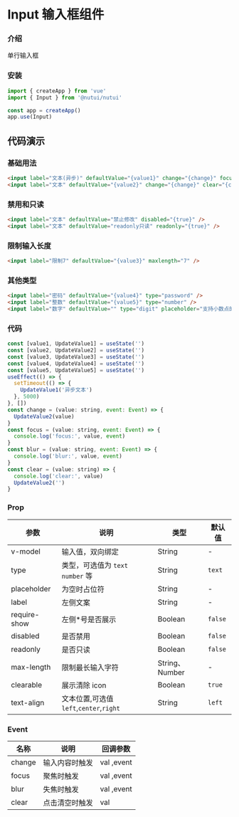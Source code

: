 # Input 输入框组件

### 介绍

单行输入框

### 安装

```javascript
import { createApp } from 'vue'
import { Input } from '@nutui/nutui'

const app = createApp()
app.use(Input)
```

## 代码演示

### 基础用法

```html
<input label="文本(异步)" defaultValue="{value1}" change="{change}" focus="{focus}" blur="{blur}" />
<input label="文本" defaultValue="{value2}" change="{change}" clear="{clear}" requireShow />
```

### 禁用和只读

```html
<input label="文本" defaultValue="禁止修改" disabled="{true}" />
<input label="文本" defaultValue="readonly只读" readonly="{true}" />
```

### 限制输入长度

```html
<input label="限制7" defaultValue="{value3}" maxlength="7" />
```

### 其他类型

```html
<input label="密码" defaultValue="{value4}" type="password" />
<input label="整数" defaultValue="{value5}" type="number" />
<input label="数字" defaultValue="" type="digit" placeholder="支持小数点的输入" />
```

### 代码

```js
const [value1, UpdateValue1] = useState('')
const [value2, UpdateValue2] = useState('')
const [value3, UpdateValue3] = useState('')
const [value4, UpdateValue4] = useState('')
const [value5, UpdateValue5] = useState('')
useEffect(() => {
  setTimeout(() => {
    UpdateValue1('异步文本')
  }, 5000)
}, [])
const change = (value: string, event: Event) => {
  UpdateValue2(value)
}
const focus = (value: string, event: Event) => {
  console.log('focus:', value, event)
}
const blur = (value: string, event: Event) => {
  console.log('blur:', value, event)
}
const clear = (value: string) => {
  console.log('clear:', value)
  UpdateValue2('')
}
```

### Prop

| 参数         | 说明                                   | 类型           | 默认值  |
| ------------ | -------------------------------------- | -------------- | ------- |
| v-model      | 输入值，双向绑定                       | String         | -       |
| type         | 类型，可选值为 `text` `number` 等      | String         | `text`  |
| placeholder  | 为空时占位符                           | String         | -       |
| label        | 左侧文案                               | String         | -       |
| require-show | 左侧\*号是否展示                       | Boolean        | `false` |
| disabled     | 是否禁用                               | Boolean        | `false` |
| readonly     | 是否只读                               | Boolean        | `false` |
| max-length   | 限制最长输入字符                       | String、Number | -       |
| clearable    | 展示清除 icon                          | Boolean        | `true`  |
| text-align   | 文本位置,可选值`left`,`center`,`right` | String         | `left`  |

### Event

| 名称   | 说明           | 回调参数   |
| ------ | -------------- | ---------- |
| change | 输入内容时触发 | val ,event |
| focus  | 聚焦时触发     | val ,event |
| blur   | 失焦时触发     | val ,event |
| clear  | 点击清空时触发 | val        |
